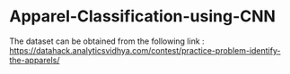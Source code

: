 # Apparel-Classification-using-CNN
The dataset can be obtained from the following link :
https://datahack.analyticsvidhya.com/contest/practice-problem-identify-the-apparels/
